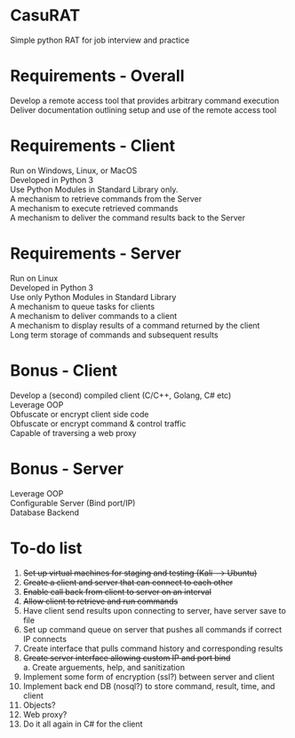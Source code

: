 # CasuRAT  
Simple python RAT for job interview and practice  
  
# Requirements - Overall  
Develop a remote access tool that provides arbitrary command execution  
Deliver documentation outlining setup and use of the remote access tool  
  
# Requirements - Client  
Run on Windows, Linux, or MacOS  
Developed in Python 3  
Use Python Modules in Standard Library only.  
A mechanism to retrieve commands from the Server  
A mechanism to execute retrieved commands  
A mechanism to deliver the command results back to the Server  
  
# Requirements - Server  
Run on Linux  
Developed in Python 3  
Use only Python Modules in Standard Library  
A mechanism to queue tasks for clients  
A mechanism to deliver commands to a client  
A mechanism to display results of a command returned by the client  
Long term storage of commands and subsequent results  
  
# Bonus - Client  
Develop a (second) compiled client (C/C++, Golang, C# etc)  
Leverage OOP  
Obfuscate or encrypt client side code  
Obfuscate or encrypt command & control traffic  
Capable of traversing a web proxy  
  
# Bonus - Server  
Leverage OOP  
Configurable Server (Bind port/IP)  
Database Backend  
  
# To-do list  
01. ~~Set up virtual machines for staging and testing (Kali --> Ubuntu)~~  
02. ~~Create a client and server that can connect to each other~~  
03. ~~Enable call back from client to server on an interval~~  
04. ~~Allow client to retrieve and run commands~~
05. Have client send results upon connecting to server, have server save to file  
06. Set up command queue on server that pushes all commands if correct IP connects  
07. Create interface that pulls command history and corresponding results  
08. ~~Create server interface allowing custom IP and port bind~~  
    a. Create arguements, help, and sanitization  
09. Implement some form of encryption (ssl?) between server and client  
10. Implement back end DB (nosql?) to store command, result, time, and client  
11. Objects?  
12. Web proxy?  
13. Do it all again in C# for the client
